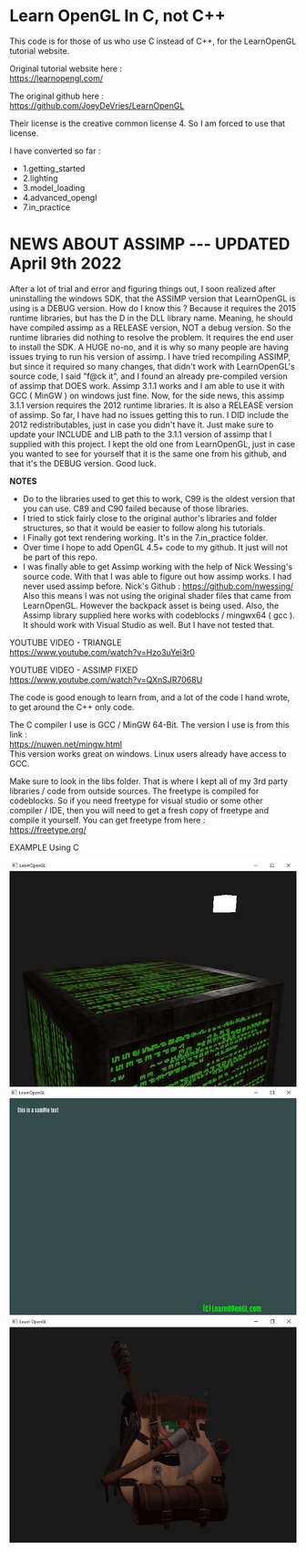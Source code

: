 # Learn OpenGL In C, not C++
This code is for those of us who use C instead of C++, for the LearnOpenGL tutorial website.  
  
Original tutorial website here :  
https://learnopengl.com/  

The original github here :  
https://github.com/JoeyDeVries/LearnOpenGL  
  
Their license is the creative common license 4. So I am forced to use that license. 
  
I have converted so far :  
* 1.getting_started 
* 2.lighting 
* 3.model_loading  
* 4.advanced_opengl  
* 7.in_practice
  
# NEWS ABOUT ASSIMP  --- UPDATED April 9th 2022  
  After a lot of trial and error and figuring things out, I soon realized after uninstalling the windows SDK, that the ASSIMP version that LearnOpenGL is using is a DEBUG version. How do I know this ? Because it requires the 2015 runtime libraries, but has the D in the DLL library name. Meaning, he should have compiled assimp as a RELEASE version, NOT a debug version. So the runtime libraries did nothing to resolve the problem. It requires the end user to install the SDK. A HUGE no-no, and it is why so many people are having issues trying to run his version of assimp. I have tried recompiling ASSIMP, but since it required so many changes, that didn't work with LearnOpenGL's source code, I said "f@ck it", and I found an already pre-compiled version of assimp that DOES work. Assimp 3.1.1 works and I am able to use it with GCC ( MinGW ) on windows just fine. Now, for the side news, this assimp 3.1.1 version requires the 2012 runtime libraries. It is also a RELEASE version of assimp. So far, I have had no issues getting this to run. I DID include the 2012 redistributables, just in case you didn't have it.  Just make sure to update your INCLUDE and LIB path to the 3.1.1 version of assimp that I supplied with this project. I kept the old one from LearnOpenGL, just in case you wanted to see for yourself that it is the same one from his github, and that it's the DEBUG version.  Good luck.  
  
**NOTES**  
* Do to the libraries used to get this to work, C99 is the oldest version that you can use. C89 and C90 failed because of those libraries.  
* I tried to stick fairly close to the original author's libraries and folder structures, so that it would be easier to follow along his tutorials.  
* I Finally got text rendering working. It's in the 7.in_practice folder.  
* Over time I hope to add OpenGL 4.5+ code to my github. It just will not be part of this repo.  
* I was finally able to get Assimp working with the help of Nick Wessing's source code. With that I was able to figure out how assimp works. I had never used assimp before. Nick's Github : https://github.com/nwessing/ Also this means I was not using the original shader files that came from LearnOpenGL. However the backpack asset is being used.  Also, the Assimp library supplied here works with codeblocks / mingwx64 ( gcc ). It should work with Visual Studio as well. But I have not tested that.  
  
  
YOUTUBE VIDEO - TRIANGLE  
https://www.youtube.com/watch?v=Hzo3uYei3r0  
  
YOUTUBE VIDEO - ASSIMP FIXED  
https://www.youtube.com/watch?v=QXnSJR7068U  
  
The code is good enough to learn from, and a lot of the code I hand wrote, to get around the C++ only code.  

The C compiler I use is GCC / MinGW 64-Bit. The version I use is from this link :  
https://nuwen.net/mingw.html  
This version works great on windows. Linux users already have access to GCC.  
  
Make sure to look in the libs folder. That is where I kept all of my 3rd party libraries / code from outside sources. The freetype is compiled for codeblocks. So if you need freetype for visual studio or some other compiler / IDE, then you will need to get a fresh copy of freetype and compile it yourself. You can get freetype from here :  
https://freetype.org/
  

  
EXAMPLE Using C  
  
![progress](progress1.png)  
![progress](progress2.png)  
![progress](progress3.png)  
  
  
